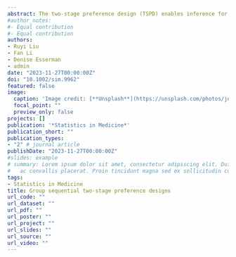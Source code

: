 ```yaml
---
abstract: The two-stage preference design (TSPD) enables inference for treatment efficacy while allowing for incorporation of patient preference to treatment. It can provide unbiased estimates for selection and preference effects, where a selection effect occurs when patients who prefer one treatment respond differently than those who prefer another, and a preference effect is the difference in response caused by an interaction between the patient's preference and the actual treatment they receive. One potential barrier to adopting TSPD in practice, however, is the relatively large sample size required to estimate selection and preference effects with sufficient power. To address this concern, we propose a group sequential two-stage preference design (GS-TSPD), which combines TSPD with sequential monitoring for early stopping. In the GS-TSPD, pre-planned sequential monitoring allows investigators to conduct repeated hypothesis tests on accumulated data prior to full enrollment to assess study eligibility for early trial termination without inflating type I error rates. Thus, the procedure allows investigators to terminate the study when there is sufficient evidence of treatment, selection, or preference effects during an interim analysis, thereby reducing the design resource in expectation. To formalize such a procedure, we verify the independent increments assumption for testing the selection and preference effects and apply group sequential stopping boundaries from the approximate sequential density functions. Simulations are then conducted to investigate the operating characteristics of our proposed GS-TSPD compared to the traditional TSPD. We demonstrate the applicability of the design using a study of Hepatitis C treatment modality.
#author_notes:
#- Equal contribution
#- Equal contribution
authors:
- Ruyi Liu
- Fan Li
- Denise Esserman
- admin
date: "2023-11-27T00:00:00Z"
doi: "10.1002/sim.9962"
featured: false
image:
  caption: 'Image credit: [**Unsplash**](https://unsplash.com/photos/jdD8gXaTZsc)'
  focal_point: ""
  preview_only: false
projects: []
publication: '*Statistics in Medicine*'
publication_short: ""
publication_types:
- "2" # journal article
publishDate: "2023-11-27T00:00:00Z"
#slides: example
# summary: Lorem ipsum dolor sit amet, consectetur adipiscing elit. Duis posuere tellus
#   ac convallis placerat. Proin tincidunt magna sed ex sollicitudin condimentum.
tags:
- Statistics in Medicine
title: Group sequential two-stage preference designs
url_code: ""
url_dataset: ""
url_pdf: ""
url_poster: ""
url_project: ""
url_slides: ""
url_source: ""
url_video: ""
---
```

